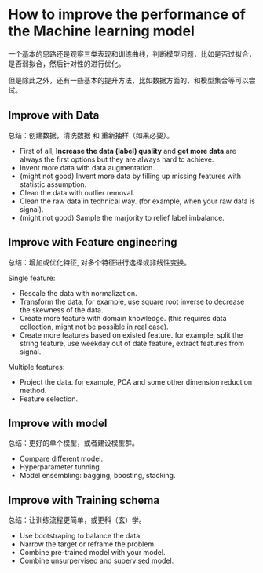 # How to improve the performance of the Machine learning model
一个基本的思路还是观察三类表现和训练曲线，判断模型问题，比如是否过拟合，是否弱拟合，然后针对性的进行优化。

但是除此之外，还有一些基本的提升方法，比如数据方面的，和模型集合等可以尝试。

## Improve with Data
总结：创建数据，清洗数据 和 重新抽样（如果必要）。

- First of all, **Increase the data (label) quality** and **get more data** are always the first options but they are always hard to achieve.
- Invent more data with data augmentation.
- (might not good) Invent more data by filling up missing features with statistic assumption. 
- Clean the data with outlier removal.
- Clean the raw data in technical way. (for example, when your raw data is signal).
- (might not good) Sample the marjority to relief label imbalance.

## Improve with Feature engineering
总结：增加或优化特征, 对多个特征进行选择或非线性变换。

Single feature: 

- Rescale the data with normalization.
- Transform the data, for example, use square root inverse to decrease the skewness of the data. 
- Create more feature with domain knowledge. (this requires data collection, might not be possible in real case).
- Create more features based on existed feature. for example, split the string feature, use weekday out of date feature, extract features from signal.

Multiple features:

- Project the data. for example, PCA and some other dimension reduction method.
- Feature selection.

## Improve with model
总结：更好的单个模型，或者建设模型群。

- Compare different model.
- Hyperparameter tunning.
- Model ensembling: bagging, boosting, stacking.


## Improve with Training schema
总结：让训练流程更简单，或更科（玄）学。

- Use bootstraping to balance the data.
- Narrow the target or reframe the problem.
- Combine pre-trained model with your model.
- Combine unsurpervised and supervised model.